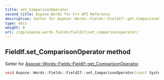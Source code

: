 ```yaml
---
title: set_ComparisonOperator
second_title: Aspose.Words for C++ API Reference
description: Setter for Aspose::Words::Fields::FieldIf::get_ComparisonOperator. 
type: docs
weight: 0
url: /cpp/aspose.words.fields/fieldif/set_comparisonoperator/
---
```

## FieldIf.set_ComparisonOperator method


Setter for [Aspose::Words::Fields::FieldIf::get_ComparisonOperator](../get_comparisonoperator/).

```cpp
void Aspose::Words::Fields::FieldIf::set_ComparisonOperator(const System::String &value)
```

